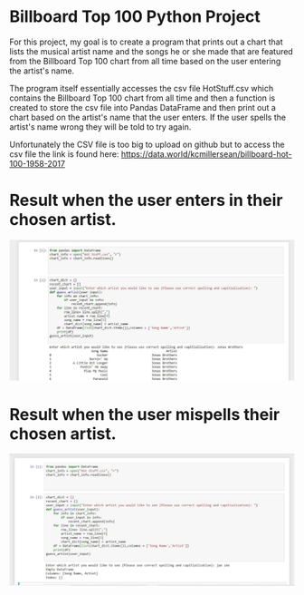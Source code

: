 # Billboard Top 100 Python Project
For this project, my goal is to create a program that prints out a chart that lists the musical artist name and the songs he or she made that are featured from the Billboard Top 100 chart from all time based on the user entering the artist's name.

The program itself essentially accesses the csv file HotStuff.csv which contains the Billboard Top 100 chart from all time and then a function is created to store the csv file into Pandas DataFrame and then print out a chart based on the artist's name that the user enters. If the user spells the artist's name wrong they will be told to try again. 

Unfortunately the CSV file is too big to upload on github but to access the csv file the link is found here: https://data.world/kcmillersean/billboard-hot-100-1958-2017

# Result when the user enters in their chosen artist.
![](result-Billboard.jpg)

# Result when the user mispells their chosen artist.
![](wrongSpelling.jpg)


